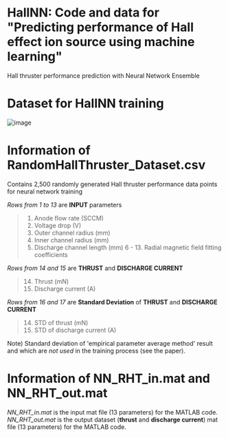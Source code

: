 # HallNN: Code and data for "Predicting performance of Hall effect ion source using machine learning"
Hall thruster performance prediction with Neural Network Ensemble

Dataset for HallNN training
=============

![image](https://github.com/JaehongPark-Plasma/HallNN/assets/78528144/dd57ef35-97ee-44f8-8eb3-63fc11026332)

# Information of RandomHallThruster_Dataset.csv
Contains 2,500 randomly generated Hall thruster performance data points for neural network training   

*Rows from 1 to 13* are **INPUT** parameters   
> 1. Anode flow rate (SCCM)
> 2. Voltage drop (V)
> 3. Outer channel radius (mm)
> 4. Inner channel radius (mm)
> 5. Discharge channel length (mm)
> 6 - 13. Radial magnetic field fitting coefficients   

*Rows from 14 and 15* are **THRUST** and **DISCHARGE CURRENT**   
> 14. Thrust (mN)
> 15. Discharge current (A)


*Rows from 16 and 17* are **Standard Deviation** of **THRUST** and **DISCHARGE CURRENT**   
> 14. STD of thrust (mN)
> 15. STD of discharge current (A)


Note) Standard deviation of 'empirical parameter average method' result and which are *not used* in the training process (see the paper).    

# Information of NN_RHT_in.mat and NN_RHT_out.mat
*NN_RHT_in.mat* is the input mat file (13 parameters) for the MATLAB code.   
*NN_RHT_out.mat* is the output dataset (**thrust** and **discharge current**) mat file (13 parameters) for the MATLAB code.   
